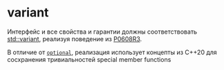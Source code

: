 # variant

Интерфейс и все свойства и гарантии должны соответствовать [std::variant](https://en.cppreference.com/w/cpp/utility/variant), реализуя поведение из [P0608R3](http://www.open-std.org/jtc1/sc22/wg21/docs/papers/2018/p0608r3.html).

В отличие от [`optional`](https://github.com/iamerove/optional), реализация использует концепты из С++20 для сосхранения тривиальностей special member functions
